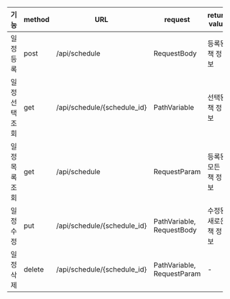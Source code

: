 | 기능           | method | URL                      | request        | return value                |
|----------------|--------|--------------------------|----------------|-----------------------------|
| 일정등록       | post   | /api/schedule             | RequestBody    | 등록된 책 정보              |
| 일정 선택조회  | get    | /api/schedule/{schedule_id} | PathVariable   | 선택된 책 정보              |
| 일정 목록조회  | get    | /api/schedule             | RequestParam   | 등록된 모든 책 정보         |
| 일정 수정      | put    | /api/schedule/{schedule_id} | PathVariable, RequestBody | 수정된 새로운 책 정보       |
| 일정 삭제      | delete | /api/schedule/{schedule_id} | PathVariable, RequestParam | -                           |

